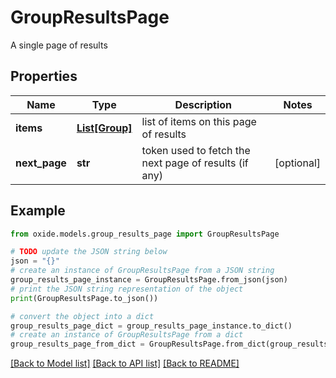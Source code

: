 # GroupResultsPage

A single page of results

## Properties

Name | Type | Description | Notes
------------ | ------------- | ------------- | -------------
**items** | [**List[Group]**](Group.md) | list of items on this page of results | 
**next_page** | **str** | token used to fetch the next page of results (if any) | [optional] 

## Example

```python
from oxide.models.group_results_page import GroupResultsPage

# TODO update the JSON string below
json = "{}"
# create an instance of GroupResultsPage from a JSON string
group_results_page_instance = GroupResultsPage.from_json(json)
# print the JSON string representation of the object
print(GroupResultsPage.to_json())

# convert the object into a dict
group_results_page_dict = group_results_page_instance.to_dict()
# create an instance of GroupResultsPage from a dict
group_results_page_from_dict = GroupResultsPage.from_dict(group_results_page_dict)
```
[[Back to Model list]](../README.md#documentation-for-models) [[Back to API list]](../README.md#documentation-for-api-endpoints) [[Back to README]](../README.md)


